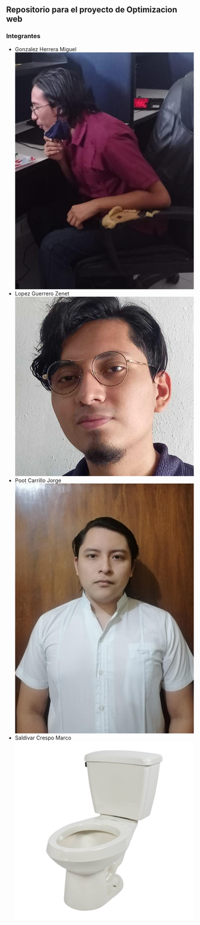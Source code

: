 ## Repositorio para el proyecto de Optimizacion web

### Integrantes

- Gonzalez Herrera Miguel  
  ![](.profile/miguel.jpeg "Miguel")
- Lopez Guerrero Zenet
  ![](.profile/cnet.jpeg "Zenet")
- Poot Carrillo Jorge
  ![](.profile/jorge.jpeg "Jorge")
- Saldivar Crespo Marco
  ![](.profile/marco.jpeg "Marco")

